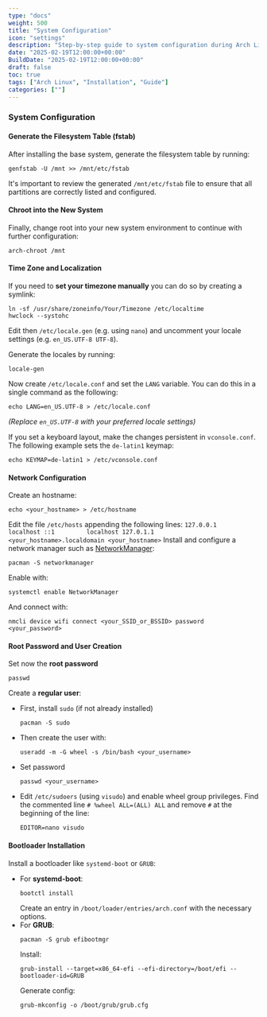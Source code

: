```yaml
---
type: "docs"
weight: 500
title: "System Configuration"
icon: "settings"
description: "Step-by-step guide to system configuration during Arch Linux installation."
date: "2025-02-19T12:00:00+00:00"
BuildDate: "2025-02-19T12:00:00+00:00"
draft: false
toc: true
tags: ["Arch Linux", "Installation", "Guide"]
categories: [""]
---
```


### System Configuration

#### Generate the Filesystem Table (fstab)
   After installing the base system, generate the filesystem table by running:
   ```shell
   genfstab -U /mnt >> /mnt/etc/fstab
   ```
   It's important to review the generated `/mnt/etc/fstab` file to ensure that all partitions are correctly listed and configured.

#### Chroot into the New System

   Finally, change root into your new system environment to continue with further configuration:
   ```shell
   arch-chroot /mnt
   ```


#### Time Zone and Localization
   
   If you need to **set your timezone manually** you can do so by creating a symlink:

   ```shell
   ln -sf /usr/share/zoneinfo/Your/Timezone /etc/localtime 
   hwclock --systohc
   ```

   Edit then `/etc/locale.gen` (e.g. using `nano`) and uncomment your locale settings (e.g. `en_US.UTF-8 UTF-8`).

   Generate the locales by running: 
   ```shell
   locale-gen
   ```
   Now create `/etc/locale.conf` and set the `LANG` variable.
   You can do this in a single command as the following:
     
   ```shell
   echo LANG=en_US.UTF-8 > /etc/locale.conf
   ```
   *(Replace `en_US.UTF-8` with your preferred locale settings)*

   If you set a keyboard layout, make the changes persistent in `vconsole.conf`. The following example sets the `de-latin1` keymap:

   ```shell
   echo KEYMAP=de-latin1 > /etc/vconsole.conf
   ```

#### Network Configuration
   
   Create an hostname:
   ```shell
   echo <your_hostname> > /etc/hostname
   ```

   Edit the file `/etc/hosts` appending the following lines:
     ```
     127.0.0.1   localhost
     ::1         localhost
     127.0.1.1   <your_hostname>.localdomain <your_hostname>
     ```
   Install and configure a network manager such as [NetworkManager](https://wiki.archlinux.org/title/NetworkManager):
   ```shell
   pacman -S networkmanager
   ```
   Enable with:
   ```shell
   systemctl enable NetworkManager
   ```
   And connect with:
   ```shell
   nmcli device wifi connect <your_SSID_or_BSSID> password <your_password>
   ```

#### Root Password and User Creation

   Set now the **root password**
   ```shell
   passwd
   ```
   Create a **regular user**:

   - First, install `sudo` (if not already installed)
      ```shell
      pacman -S sudo
      ```
   - Then create the user with:
      ```shell
      useradd -m -G wheel -s /bin/bash <your_username>
      ```
   - Set password
      ```shell
      passwd <your_username>
      ```
   - Edit `/etc/sudoers` (using `visudo`) and enable wheel group privileges. Find the commented line `# %wheel ALL=(ALL) ALL` and remove `#` at the beginning of the line:
      ```shell
      EDITOR=nano visudo
      ```

#### Bootloader Installation

   Install a bootloader like `systemd-boot` or `GRUB`:
   - For **systemd-boot**:
      ```shell
      bootctl install
      ```
      Create an entry in `/boot/loader/entries/arch.conf` with the necessary options.
   - For **GRUB**:
      ```shell
      pacman -S grub efibootmgr
      ```
      Install:
      ```shell
      grub-install --target=x86_64-efi --efi-directory=/boot/efi --bootloader-id=GRUB
      ```
      Generate config:
      ```shell
      grub-mkconfig -o /boot/grub/grub.cfg
      ```